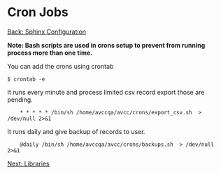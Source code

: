 Cron Jobs
===
[Back: Sphinx Configuration](sphinx.md)

**Note: Bash scripts are used in crons setup to prevent from running process more than one time.**

You can add the crons using crontab

	$ crontab -e

It runs every minute and process limited csv record export those are pending.

        * * * * * /bin/sh /home/avccqa/avcc/crons/export_csv.sh  > /dev/null 2>&1

It runs daily and give backup of records to user.

        @daily /bin/sh /home/avccqa/avcc/crons/backups.sh  > /dev/null 2>&1

[Next: Libraries](libraries.md)